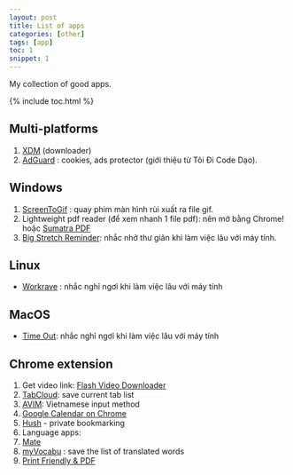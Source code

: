 ```yaml
---
layout: post
title: List of apps
categories: [other]
tags: [app]
toc: 1
snippet: 1
---
```


My collection of good apps.

{% include toc.html %}

## Multi-platforms

1. [XDM](http://xdman.sourceforge.net/#downloads) (downloader)
2. [AdGuard](https://adguard.com) : cookies, ads protector (giới thiệu từ Tôi Đi Code Dạo).

## Windows

1. [ScreenToGif](https://www.screentogif.com/) : quay phim màn hình rùi xuất ra file gif.
2. Lightweight pdf reader (để xem nhanh 1 file pdf): nên mở bằng Chrome! hoặc [Sumatra PDF](https://www.sumatrapdfreader.org/free-pdf-reader.html)
3. [Big Stretch Reminder](https://monkeymatt.com/bigstretch/): nhắc nhở thư giãn khi làm việc lâu với máy tính.

## Linux

- [Workrave](http://www.workrave.org/) : nhắc nghỉ ngơi khi làm việc lâu với máy tính

## MacOS

- [Time Out](https://apps.apple.com/us/app/time-out-free/id402592703?mt=12): nhắc nghỉ ngơi khi làm việc lâu với máy tính

## Chrome extension

1. Get video link: [Flash Video Downloader](https://chrome.google.com/webstore/detail/flash-video-downloader/aiimdkdngfcipjohbjenkahhlhccpdbc)
2. [TabCloud](https://chrome.google.com/webstore/detail/tabcloud/npecfdijgoblfcgagoijgmgejmcpnhof): save current tab list
3. [AVIM](https://chrome.google.com/webstore/detail/avim-vietnamese-input-met/opgbbffpdglhkpglnlkiclakjlpiedoh?hl=en): Vietnamese input method
4. [Google Calendar on Chrome](https://chrome.google.com/webstore/detail/google-calendar/gmbgaklkmjakoegficnlkhebmhkjfich)
5. [Hush](https://chrome.google.com/webstore/detail/hush-private-bookmarking/hjmoaenjknbdehbiaeeijcppnljflkff?hl=en) - private bookmarking
6. Language apps:
  1. [Mate](https://chrome.google.com/webstore/detail/mate-translate-%E2%80%93-translat/ihmgiclibbndffejedjimfjmfoabpcke)
  2. [myVocabu](https://chrome.google.com/webstore/detail/myvocabu/fcoakpbajjmgoheogkoblfhbbdacjdjm?hl=en) : save the list of translated words
7. [Print Friendly & PDF](https://chrome.google.com/webstore/detail/print-friendly-pdf/ohlencieiipommannpdfcmfdpjjmeolj?hl=en)
 